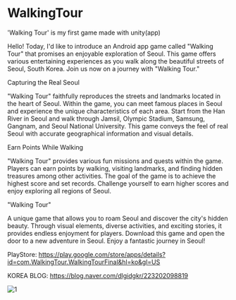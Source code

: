# WalkingTour
'Walking Tour' is my first game made with unity(app)

Hello!
Today, I'd like to introduce an Android app game called "Walking Tour" that promises an enjoyable exploration of Seoul.
This game offers various entertaining experiences as you walk along the beautiful streets of Seoul, South Korea.
Join us now on a journey with "Walking Tour."


Capturing the Real Seoul

"Walking Tour" faithfully reproduces the streets and landmarks located in the heart of Seoul.
Within the game, you can meet famous places in Seoul and experience the unique characteristics of each area.
Start from the Han River in Seoul and walk through Jamsil, Olympic Stadium, Samsung, Gangnam, and Seoul National University.
This game conveys the feel of real Seoul with accurate geographical information and visual details.


Earn Points While Walking

"Walking Tour" provides various fun missions and quests within the game.
Players can earn points by walking, visiting landmarks, and finding hidden treasures among other activities.
The goal of the game is to achieve the highest score and set records.
Challenge yourself to earn higher scores and enjoy exploring all regions of Seoul.


"Walking Tour"

A unique game that allows you to roam Seoul and discover the city's hidden beauty.
Through visual elements, diverse activities, and exciting stories, it provides endless enjoyment for players.
Download this game and open the door to a new adventure in Seoul. Enjoy a fantastic journey in Seoul!


PlayStore: https://play.google.com/store/apps/details?id=com.WalkingTour.WalkingTourFinal&hl=ko&gl=US

KOREA BLOG: https://blog.naver.com/dlgidgkr/223202098819

![1](https://github.com/FineAp/WalkingTour/assets/143973266/de5535e4-6765-4c9e-b8d6-78fd00780087)
